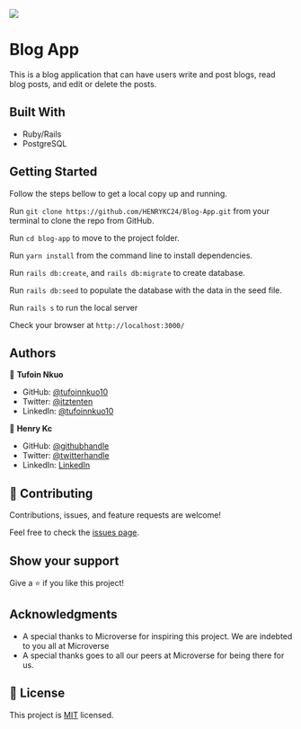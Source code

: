 
![](https://img.shields.io/badge/Microverse-blueviolet)

# Blog App

This is a blog application that can have users write and post blogs, read blog posts, and edit or delete the posts.

## Built With

- Ruby/Rails
- PostgreSQL

## Getting Started
Follow the steps bellow to get a local copy up and running.

Run `git clone https://github.com/HENRYKC24/Blog-App.git` from your terminal to clone the repo from GitHub.

Run `cd blog-app` to move to the project folder.

Run `yarn install` from the command line to install dependencies.

Run `rails db:create`, and `rails db:migrate` to create database.

Run `rails db:seed` to populate the database with the data in the seed file.

Run `rails s` to run the local server

Check your browser at `http://localhost:3000/`


## Authors

👤 **Tufoin Nkuo**
* GitHub: [@tufoinnkuo10](https://github.com/tufoinnkuo10)
* Twitter: [@itztenten](https://twitter.com/itztenten)
* LinkedIn: [@tufoinnkuo10](https://www.linkedin.com/in/tufoin-nkuo-3b272320b)

👤 **Henry Kc**

- GitHub: [@githubhandle](https://github.com/henrykc24)
- Twitter: [@twitterhandle](https://twitter.com/henrykc24)
- LinkedIn: [LinkedIn](https://linkedin.com/in/henry-kc)

## 🤝 Contributing

Contributions, issues, and feature requests are welcome!

Feel free to check the [issues page](https://github.com/HENRYKC24/Blog_App/issues).

## Show your support

Give a ⭐️ if you like this project!

## Acknowledgments

- A special thanks to Microverse for inspiring this project. We are indebted to you all at Microverse
- A special thanks goes to all our peers at Microverse for being there for us.

## 📝 License

This project is [MIT](./MIT.md) licensed.

